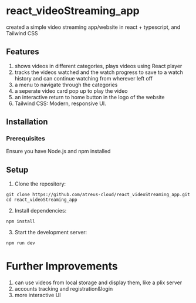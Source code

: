 # react_videoStreaming_app

created a simple video streaming app/website in react + typescript, and Tailwind CSS

## Features
1) shows videos in different categories, plays videos using React player
2) tracks the videos watched and the watch progress to save to a watch history and can continue watching from wherever left off
3) a menu to navigate through the categories
4) a seperate video card pop up to play the video
5) an interactive return to home button in the logo of the website
6) Tailwind CSS: Modern, responsive UI.

## Installation

### Prerequisites

Ensure you have Node.js and npm installed

## Setup

1) Clone the repository:
```
git clone https://github.com/atreus-cloud/react_videoStreaming_app.git
cd react_videoStreaming_app
```
2) Install dependencies:
```
npm install   
```
3) Start the development server:
```
npm run dev
```

# Further Improvements
1) can use videos from local storage and display them, like a plix server
2) accounts tracking and registration&login
3) more interactive UI

